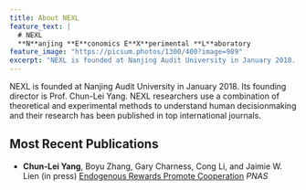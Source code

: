 ```yaml
---
title: About NEXL
feature_text: |
  # NEXL
  **N**anjing **E**conomics E**X**perimental **L**aboratory
feature_image: "https://picsum.photos/1300/400?image=989"
excerpt: "NEXL is founded at Nanjing Audit University in January 2018. Its founding director is Prof. Chun-Lei Yang."
---
```


NEXL is founded at Nanjing Audit University in January 2018. Its founding director is Prof. Chun-Lei Yang. NEXL researchers use a combination of theoretical and experimental methods to understand human decisionmaking and their research has been published in top international journals.


## Most Recent Publications

- **Chun-Lei Yang**, Boyu Zhang, Gary Charness, Cong Li, and Jaimie W. Lien (in press) [Endogenous Rewards Promote Cooperation](http://www.pnas.org/content/early/2018/09/14/1808241115) *PNAS*
